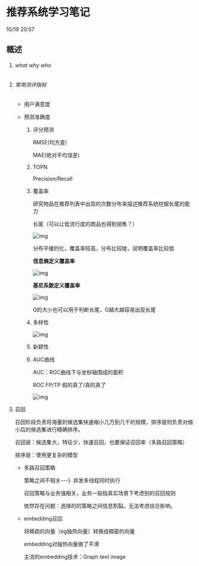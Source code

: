 # 推荐系统学习笔记

10/19 20:57

## 概述

1. ###### what why who

2. ###### 常用测评指标

   - 用户满意度

   - 预测准确度

     1. 评分预测

        RMSE(均方差)

        MAE(绝对平均误差)

     2. TOPN

        Precision/Recall

     3. 覆盖率

        研究物品在推荐列表中出现的次数分布来描述推荐系统挖掘长尾的能力

        长尾（可以让低流行度的商品也得到销售？）

        ![img](https://bkimg.cdn.bcebos.com/pic/d62a6059252dd42a9035a3be003b5bb5c9eab8e3?x-bce-process=image/watermark,image_d2F0ZXIvYmFpa2U4MA==,g_7,xp_5,yp_5)

        分布平缓的化，覆盖率较高，分布比较陡，说明覆盖率比较低

        **信息熵定义覆盖率**

        ![img](https://img-blog.csdnimg.cn/20201018172839795.png)

        **基尼系数定义覆盖率**

        ![img](https://img-blog.csdnimg.cn/20201018173109977.png)

        G的大小也可以用于判断长尾，G越大越容易出现长尾

     4. 多样性

        ![img](https://img-blog.csdnimg.cn/20201018173318550.png)

     5. 新颖性

     6. AUC曲线

        AUC：ROC曲线下与坐标轴围成的面积

        ROC FP/TP 假的真了/真的真了

        ![img](https://img-blog.csdnimg.cn/20201018175508764.png?x-oss-process=image/watermark,type_ZmFuZ3poZW5naGVpdGk,shadow_10,text_aHR0cHM6Ly9ibG9nLmNzZG4ubmV0L2h6eTQ1OTE3Njg5NQ==,size_16,color_FFFFFF,t_70)

3. 召回

   召回阶段负责将海量的候选集快速缩小几万到几千的规模，排序层则负责对缩小后的候选集进行精确排序。

   召回层：候选集大，特征少，快速召回，也要保证召回率（多路召回策略）

   排序层：使用更复杂的模型

   - 多路召回策略

     策略之间不相关---》并发多线程同时执行

     召回策略与业务强相关，业务一般指真实场景下考虑别的召回规则

     依然存在问题：选择的的策略之间信息割裂。无法考虑综合影响。

   - embedding召回

     将稀疏的向量（eg独热向量）转换成稠密的向量

     embedding对独热向量做了平滑

     主流的embedding技术：Graph text image
